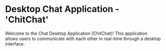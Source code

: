 # Desktop Chat Application - 'ChitChat'
Welcome to the Chat Desktop Application (ChitChat)! This application allows users to communicate with each other in real-time through a desktop interface.



